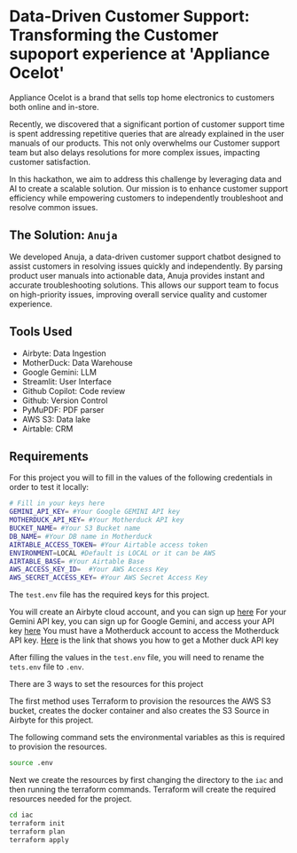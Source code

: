 # Data-Driven Customer Support: Transforming the Customer supoport experience at 'Appliance Ocelot'

Appliance Ocelot is a brand that sells top home electronics to customers both online and in-store.

Recently, we discovered that a significant portion of customer support time is spent addressing repetitive queries that are already explained in the user manuals of our products. This not only overwhelms our Customer support team but also delays resolutions for more complex issues, impacting customer satisfaction.

In this hackathon, we aim to address this challenge by leveraging data and AI to create a scalable solution. Our mission is to enhance customer support efficiency while empowering customers to independently troubleshoot and resolve common issues.

## The Solution: `Anuja`

We developed Anuja, a data-driven customer support chatbot designed to assist customers in resolving issues quickly and independently. By parsing product user manuals into actionable data, Anuja provides instant and accurate troubleshooting solutions. This allows our support team to focus on high-priority issues, improving overall service quality and customer experience.

## Tools Used

- Airbyte: Data Ingestion
- MotherDuck: Data Warehouse
- Google Gemini: LLM
- Streamlit: User Interface
- Github Copilot: Code review
- Github: Version Control
- PyMuPDF: PDF parser
- AWS S3: Data lake
- Airtable: CRM

## Requirements

For this project you will to fill in the values of the following credentials in order to test it locally:

```bash
# Fill in your keys here
GEMINI_API_KEY= #Your Google GEMINI API key
MOTHERDUCK_API_KEY= #Your Motherduck API key
BUCKET_NAME= #Your S3 Bucket name
DB_NAME= #Your DB name in Motherduck
AIRTABLE_ACCESS_TOKEN= #Your Airtable access token
ENVIRONMENT=LOCAL #Default is LOCAL or it can be AWS
AIRTABLE_BASE= #Your Airtable Base
AWS_ACCESS_KEY_ID=  #Your AWS Access Key
AWS_SECRET_ACCESS_KEY= #Your AWS Secret Access Key
```

The `test.env` file has the required keys for this project.

You will create an Airbyte cloud account, and you can sign up [here](https://airbyte.com/product/airbyte-cloud)
For your Gemini API key, you can sign up for Google Gemini, and access your API key [here](https://aistudio.google.com/apikey)
You must have a Motherduck account to access the Motherduck API key. [Here](https://motherduck.com/docs/key-tasks/authenticating-and-connecting-to-motherduck/authenticating-to-motherduck/#authentication-using-an-access-token) is the link that shows you how to get a Mother duck API key

After filling the values in the `test.env` file, you will need to rename the `tets.env` file to `.env`.

There are 3 ways to set the resources for this project

The first method uses Terraform to provision the resources the AWS S3 bucket, creates the docker container and also creates the S3 Source in Airbyte for this project.

The following command sets the environmental variables as this is required to provision the resources.

```bash
source .env
```

Next we create the resources by first changing the directory to the `iac` and then running the terraform commands. Terraform will create the required resources needed for the project.

```bash
cd iac
terraform init
terraform plan
terraform apply
```
